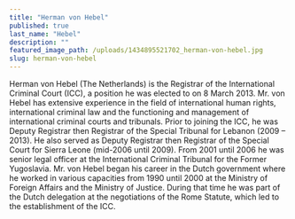 ```yaml
---
title: "Herman von Hebel"
published: true
last_name: "Hebel"
description: ""
featured_image_path: /uploads/1434895521702_herman-von-hebel.jpg
slug: herman-von-hebel
---
```


Herman von Hebel (The Netherlands) is the Registrar of the International Criminal Court (ICC), a position he was elected to on 8 March 2013. Mr. von Hebel has extensive experience in the field of international human rights, international criminal law and the functioning and management of international criminal courts and tribunals. Prior to joining the ICC, he was Deputy Registrar then Registrar of the Special Tribunal for Lebanon (2009 – 2013). He also served as Deputy Registrar then Registrar of the Special Court for Sierra Leone (mid-2006 until 2009). From 2001 until 2006 he was senior legal officer at the International Criminal Tribunal for the Former Yugoslavia. Mr. von Hebel began his career in the Dutch government where he worked in various capacities from 1990 until 2000 at the Ministry of Foreign Affairs and the Ministry of Justice. During that time he was part of the Dutch delegation at the negotiations of the Rome Statute, which led to the establishment of the ICC.

